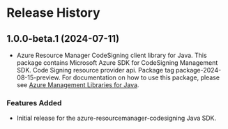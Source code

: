 # Release History

## 1.0.0-beta.1 (2024-07-11)

- Azure Resource Manager CodeSigning client library for Java. This package contains Microsoft Azure SDK for CodeSigning Management SDK. Code Signing resource provider api. Package tag package-2024-08-15-preview. For documentation on how to use this package, please see [Azure Management Libraries for Java](https://aka.ms/azsdk/java/mgmt).
### Features Added

- Initial release for the azure-resourcemanager-codesigning Java SDK.
